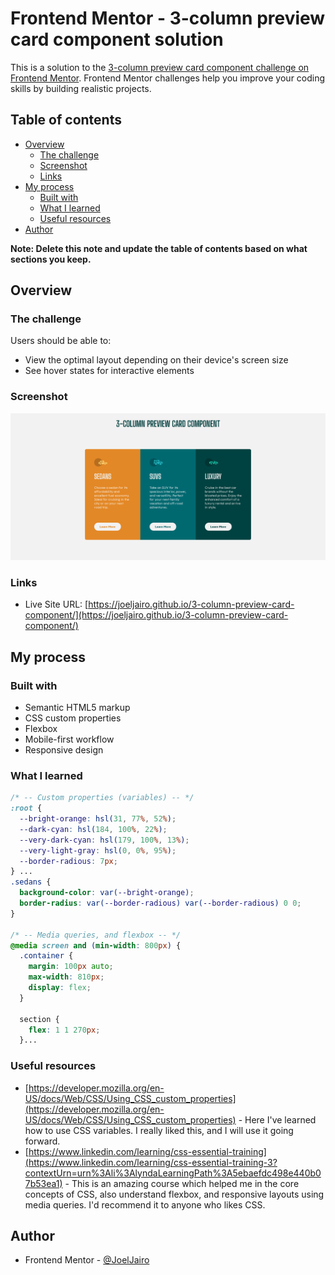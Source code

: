 # Frontend Mentor - 3-column preview card component solution

This is a solution to the [3-column preview card component challenge on Frontend Mentor](https://www.frontendmentor.io/challenges/3column-preview-card-component-pH92eAR2-). Frontend Mentor challenges help you improve your coding skills by building realistic projects.

## Table of contents

- [Overview](#overview)
  - [The challenge](#the-challenge)
  - [Screenshot](#screenshot)
  - [Links](#links)
- [My process](#my-process)
  - [Built with](#built-with)
  - [What I learned](#what-i-learned)
  - [Useful resources](#useful-resources)
- [Author](#author)

**Note: Delete this note and update the table of contents based on what sections you keep.**

## Overview

### The challenge

Users should be able to:

- View the optimal layout depending on their device's screen size
- See hover states for interactive elements

### Screenshot

![](./my-screenshots/desktop-screenshot.png)

### Links

- Live Site URL: [https://joeljairo.github.io/3-column-preview-card-component/](https://joeljairo.github.io/3-column-preview-card-component/)

## My process

### Built with

- Semantic HTML5 markup
- CSS custom properties
- Flexbox
- Mobile-first workflow
- Responsive design

### What I learned

```css
/* -- Custom properties (variables) -- */
:root {
  --bright-orange: hsl(31, 77%, 52%);
  --dark-cyan: hsl(184, 100%, 22%);
  --very-dark-cyan: hsl(179, 100%, 13%);
  --very-light-gray: hsl(0, 0%, 95%);
  --border-radious: 7px;
} ...
.sedans {
  background-color: var(--bright-orange);
  border-radius: var(--border-radious) var(--border-radious) 0 0;
}

/* -- Media queries, and flexbox -- */
@media screen and (min-width: 800px) {
  .container {
    margin: 100px auto;
    max-width: 810px;
    display: flex;
  }

  section {
    flex: 1 1 270px;
  }...
```

### Useful resources

- [https://developer.mozilla.org/en-US/docs/Web/CSS/Using_CSS_custom_properties](https://developer.mozilla.org/en-US/docs/Web/CSS/Using_CSS_custom_properties) - Here I've learned how to use CSS variables. I really liked this, and I will use it going forward.
- [https://www.linkedin.com/learning/css-essential-training](https://www.linkedin.com/learning/css-essential-training-3?contextUrn=urn%3Ali%3AlyndaLearningPath%3A5ebaefdc498e440b07b53ea1) - This is an amazing course which helped me in the core concepts of CSS, also understand flexbox, and responsive layouts using media queries. I'd recommend it to anyone who likes CSS.

## Author

- Frontend Mentor - [@JoelJairo](https://www.frontendmentor.io/profile/JoelJairo)
